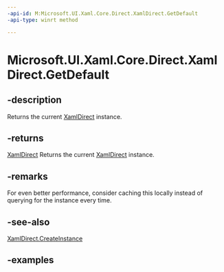 ```yaml
---
-api-id: M:Microsoft.UI.Xaml.Core.Direct.XamlDirect.GetDefault
-api-type: winrt method

---
```

<!-- Method syntax.
public IXamlDirect XamlDirect.GetDefault()
-->

# Microsoft.UI.Xaml.Core.Direct.XamlDirect.GetDefault


## -description
Returns the current [XamlDirect](xamldirect.md) instance. 


## -returns
[XamlDirect](xamldirect.md)
Returns the current [XamlDirect](xamldirect.md) instance. 


## -remarks
For even better performance, consider caching this locally instead of querying for the instance every time.


## -see-also
[XamlDirect.CreateInstance](xamldirect.createinstance_2026807211.md)


## -examples


